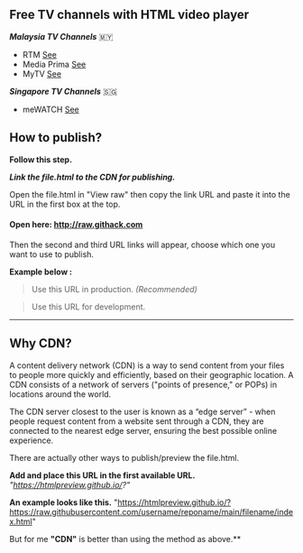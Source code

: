## Free TV channels with HTML video player

**_Malaysia TV Channels_** :malaysia:

- RTM [See](https://github.com/ZazerConer/TV_CHANNEL_HTML/tree/main/RTM)
- Media Prima [See](https://github.com/ZazerConer/TV_CHANNEL_HTML/tree/main/MediaPrima)
- MyTV [See](https://github.com/ZazerConer/TV_CHANNEL_HTML/tree/main/MyTV)

**_Singapore TV Channels_** :singapore:

- meWATCH [See](https://github.com/ZazerConer/TV_CHANNEL_HTML/tree/main/meWATCH)

## How to publish?

**Follow this step.**

**_Link the file.html to the CDN for publishing._**

Open the file.html in "View raw" then copy the link URL and paste it into the URL in the first box at the top. 

#### Open here: http://raw.githack.com

Then the second and third URL links will appear, choose which one you want to use to publish. 

**Example below :**

> Use this URL in production. _(Recommended)_

> Use this URL for development.

<hr>

## Why CDN?

A content delivery network (CDN) is a way to send content from your files to people more quickly and efficiently, based on their geographic location. A CDN consists of a network of servers ("points of presence," or POPs) in locations around the world. 

The CDN server closest to the user is known as a “edge server” - when people request content from a website sent through a CDN, they are connected to the nearest edge server, ensuring the best possible online experience. 

There are actually other ways to publish/preview the file.html. 

**Add and place this URL in the first available URL.**
_"https://htmlpreview.github.io/?"_

**An example looks like this.**
"https://htmlpreview.github.io/?https://raw.githubusercontent.com/username/reponame/main/filename/index.html" 

But for me **"CDN"** is better than using the method as above.**
